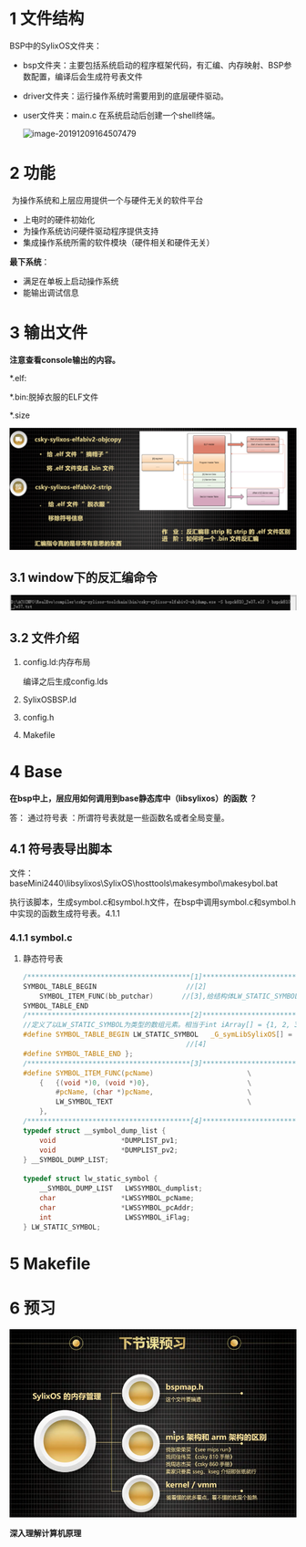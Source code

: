 # 1 文件结构

BSP中的SylixOS文件夹：

- bsp文件夹：主要包括系统启动的程序框架代码，有汇编、内存映射、BSP参数配置，编译后会生成符号表文件

- driver文件夹：运行操作系统时需要用到的底层硬件驱动。

- user文件夹：main.c 在系统启动后创建一个shell终端。

  ![image-20191209164507479](../TyporaImage/image-20191209164507479.png)

# 2 功能

​		为操作系统和上层应用提供一个与硬件无关的软件平台

- 上电时的硬件初始化
- 为操作系统访问硬件驱动程序提供支持
- 集成操作系统所需的软件模块（硬件相关和硬件无关）

**最下系统**：

- 满足在单板上启动操作系统
- 能输出调试信息

# 3 输出文件

**注意查看console输出的内容。**

*.elf:

*.bin:脱掉衣服的ELF文件

*.size

![image-20200328172010037](TyporaImage/BSP开发.assets/image-20200328172010037.png)

## 3.1 window下的反汇编命令

![image-20200328164617589](TyporaImage/BSP开发.assets/image-20200328164617589.png)

## 3.2 文件介绍

1. config.ld:内存布局

   编译之后生成config.lds

2. SylixOSBSP.ld

3. config.h

4. Makefile

# 4 Base

**在bsp中上，层应用如何调用到base静态库中（libsylixos）的函数 ？**

答：  通过符号表 ：所谓符号表就是一些函数名或者全局变量。

## 4.1 符号表导出脚本

文件：baseMini2440\libsylixos\SylixOS\hosttools\makesymbol\makesybol.bat

执行该脚本，生成symbol.c和symbol.h文件，在bsp中调用symbol.c和symbol.h中实现的函数生成符号表。4.1.1

### 4.1.1 symbol.c

1. 静态符号表

   ```c
   /****************************************[1]***************************************/
   SYMBOL_TABLE_BEGIN					   //[2]				
       SYMBOL_ITEM_FUNC(bb_putchar)       //[3],给结构体LW_STATIC_SYMBOL成员赋值
   SYMBOL_TABLE_END
   /****************************************[2]***************************************/
   //定义了以LW_STATIC_SYMBOL为类型的数组元素。相当于int iArray[] = {1, 2, 3,}
   #define SYMBOL_TABLE_BEGIN LW_STATIC_SYMBOL   _G_symLibSylixOS[] = {	
     									   //[4]				
   #define SYMBOL_TABLE_END };							
   /****************************************[3]***************************************/
   #define SYMBOL_ITEM_FUNC(pcName)                       \
       {   {(void *)0, (void *)0},                        \
           #pcName, (char *)pcName,                       \
           LW_SYMBOL_TEXT                                 \
       },	 
   /****************************************[4]***************************************/
   typedef struct __symbol_dump_list {
       void                *DUMPLIST_pv1;
       void                *DUMPLIST_pv2;
   } __SYMBOL_DUMP_LIST;
   
   typedef struct lw_static_symbol {
       __SYMBOL_DUMP_LIST   LWSSYMBOL_dumplist;
       char                *LWSSYMBOL_pcName;
       char                *LWSSYMBOL_pcAddr;
       int                  LWSSYMBOL_iFlag;
   } LW_STATIC_SYMBOL; 
   ```

   

# 5 Makefile

# 6 预习

![image-20200329113640486](TyporaImage/BSP开发.assets/image-20200329113640486.png)

**深入理解计算机原理**

